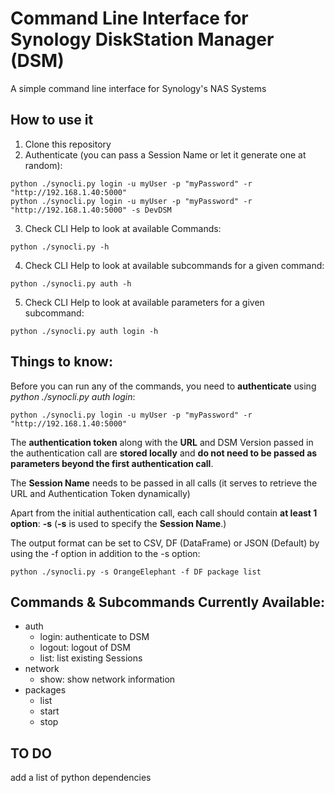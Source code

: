 # Command Line Interface for Synology DiskStation Manager (DSM)
A simple command line interface for Synology's NAS Systems

## How to use it

1. Clone this repository
2. Authenticate (you can pass a Session Name or let it generate one at random):

```
python ./synocli.py login -u myUser -p "myPassword" -r "http://192.168.1.40:5000"
python ./synocli.py login -u myUser -p "myPassword" -r "http://192.168.1.40:5000" -s DevDSM
```

3. Check CLI Help to look at available Commands:

```
python ./synocli.py -h
```

4. Check CLI Help to look at available subcommands for a given command:

```
python ./synocli.py auth -h
```

5. Check CLI Help to look at available parameters for a given subcommand:
```
python ./synocli.py auth login -h
```

## Things to know:

Before you can run any of the commands, you need to **authenticate** using *python ./synocli.py auth login*:

```
python ./synocli.py login -u myUser -p "myPassword" -r "http://192.168.1.40:5000"
```

The **authentication token** along with the **URL** and DSM Version passed in the authentication call are **stored locally** and **do not need to be passed as parameters beyond the first authentication call**.

The **Session Name** needs to be passed in all calls (it serves to retrieve the URL and Authentication Token dynamically)

Apart from the initial authentication call, each call should contain **at least 1 option**: **-s** (**-s** is used to specify the **Session Name**.)

The output format can be set to CSV, DF (DataFrame) or JSON (Default) by using the -f option in addition to the -s option:

```
python ./synocli.py -s OrangeElephant -f DF package list
```

## Commands & Subcommands Currently Available:

* auth
  * login: authenticate to DSM
  * logout: logout of DSM
  * list: list existing Sessions
* network
  * show: show network information
* packages
  * list
  * start
  * stop 

## TO DO

add a list of python dependencies
